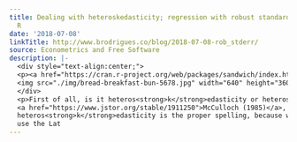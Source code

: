 ```yaml
---
title: Dealing with heteroskedasticity; regression with robust standard errors using
  R
date: '2018-07-08'
linkTitle: http://www.brodrigues.co/blog/2018-07-08-rob_stderr/
source: Econometrics and Free Software
description: |-
  <div style="text-align:center;">
  <p><a href="https://cran.r-project.org/web/packages/sandwich/index.html">
  <img src="./img/bread-breakfast-bun-5678.jpg" width="640" height="360"/></a></p>
  </div>
  <p>First of all, is it heteros<strong>k</strong>edasticity or heteros<strong>c</strong>edasticity? According to
  <a href="https://www.jstor.org/stable/1911250">McCulloch (1985)</a>,
  heteros<strong>k</strong>edasticity is the proper spelling, because when transliterating Greek words, scientists
  use the Lat
---
```

